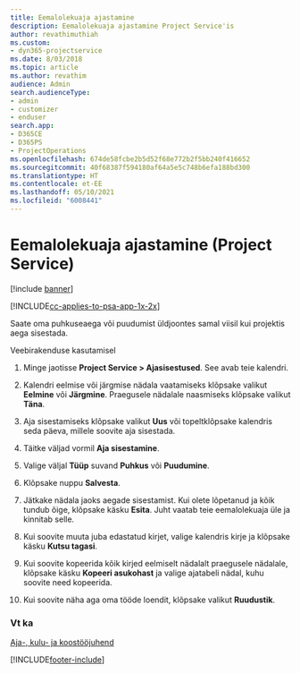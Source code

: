 ```yaml
---
title: Eemalolekuaja ajastamine
description: Eemalolekuaja ajastamine Project Service'is
author: revathimuthiah
ms.custom:
- dyn365-projectservice
ms.date: 8/03/2018
ms.topic: article
ms.author: revathim
audience: Admin
search.audienceType:
- admin
- customizer
- enduser
search.app:
- D365CE
- D365PS
- ProjectOperations
ms.openlocfilehash: 674de58fcbe2b5d52f68e772b2f5bb240f416652
ms.sourcegitcommit: 40f68387f594180af64a5e5c748b6efa188bd300
ms.translationtype: HT
ms.contentlocale: et-EE
ms.lasthandoff: 05/10/2021
ms.locfileid: "6008441"
---
```

# <a name="schedule-time-off-project-service"></a>Eemalolekuaja ajastamine (Project Service)

[!include [banner](../includes/psa-now-project-operations.md)]

[!INCLUDE[cc-applies-to-psa-app-1x-2x](../includes/cc-applies-to-psa-app-1x-2x.md)]

Saate oma puhkuseaega või puudumist üldjoontes samal viisil kui projektis aega sisestada.  
  
 Veebirakenduse kasutamisel  
  
1.  Minge jaotisse **Project Service > Ajasisestused**. See avab teie kalendri.  
  
2.  Kalendri eelmise või järgmise nädala vaatamiseks klõpsake valikut **Eelmine** või **Järgmine**. Praegusele nädalale naasmiseks klõpsake valikut **Täna**.  
  
3.  Aja sisestamiseks klõpsake valikut **Uus** või topeltklõpsake kalendris seda päeva, millele soovite aja sisestada.  
  
4.  Täitke väljad vormil **Aja sisestamine**.  
  
5.  Valige väljal **Tüüp** suvand **Puhkus** või **Puudumine**.  
  
6.  Klõpsake nuppu **Salvesta**.  
  
7.  Jätkake nädala jaoks aegade sisestamist. Kui olete lõpetanud ja kõik tundub õige, klõpsake käsku **Esita**. Juht vaatab teie eemalolekuaja üle ja kinnitab selle.  
  
8.  Kui soovite muuta juba edastatud kirjet, valige kalendris kirje ja klõpsake käsku **Kutsu tagasi**.  
  
9. Kui soovite kopeerida kõik kirjed eelmiselt nädalalt praegusele nädalale, klõpsake käsku **Kopeeri asukohast** ja valige ajatabeli nädal, kuhu soovite need kopeerida.  
  
10. Kui soovite näha aga oma tööde loendit, klõpsake valikut **Ruudustik**.  
  
### <a name="see-also"></a>Vt ka  
 [Aja-, kulu- ja koostööjuhend](../psa/time-expense-collaboration-guide.md)


[!INCLUDE[footer-include](../includes/footer-banner.md)]